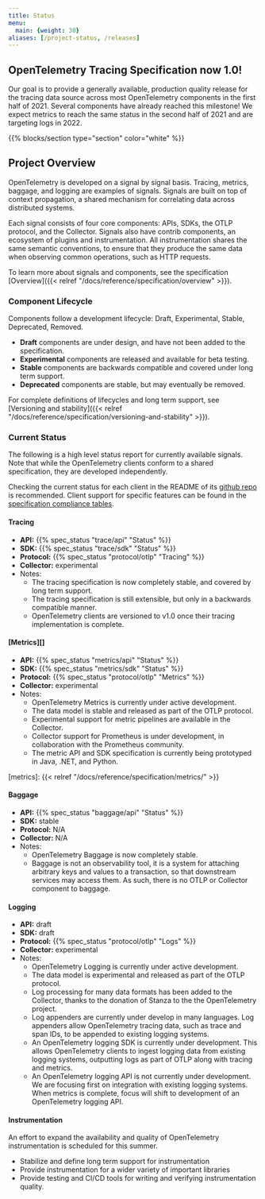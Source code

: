 ```yaml
---
title: Status
menu:
  main: {weight: 30}
aliases: [/project-status, /releases]
---
```


<section class="row td-box td-box--1 position-relative td-box--gradient td-box--height-auto">
  <div class="container text-center td-arrow-down">
    <h1>OpenTelemetry Tracing Specification now 1.0!</h1>
    <p class="h4 mb-0">
      Our goal is to provide a generally available, production quality
      release for the tracing data source across most OpenTelemetry components
      in the first half of 2021. Several components have already reached this
      milestone! We expect metrics to reach the same status in the second half
      of 2021 and are targeting logs in 2022.
    </p>
  </div>
</section>

{{% blocks/section type="section" color="white" %}}

## Project Overview

OpenTelemetry is developed on a signal by signal basis. Tracing, metrics, baggage, and logging are examples of signals.
Signals are built on top of context propagation, a shared mechanism for correlating data across distributed systems.

Each signal consists of four core components: APIs, SDKs, the OTLP protocol, and the Collector. Signals also have contrib components, an ecosystem of plugins and instrumentation.
All instrumentation shares the same semantic conventions, to ensure that they produce the same data when observing common operations, such as HTTP requests.

To learn more about signals and components, see the specification [Overview]({{< relref "/docs/reference/specification/overview" >}}).

### Component Lifecycle

Components follow a development lifecycle: Draft, Experimental, Stable, Deprecated, Removed.

- **Draft** components are under design, and have not been added to the specification.
- **Experimental** components are released and available for beta testing.
- **Stable** components are backwards compatible and covered under long term support.
- **Deprecated** components are stable, but may eventually be removed.

For complete definitions of lifecycles and long term support, see [Versioning and stability]({{< relref "/docs/reference/specification/versioning-and-stability" >}}).

### Current Status

The following is a high level status report for currently available signals. Note that while the OpenTelemetry clients conform to a shared specification, they are developed independently.

Checking the current status for each client in the README of its [github repo](https://github.com/open-telemetry) is recommended. Client support for specific features can be found in the [specification compliance tables](https://github.com/open-telemetry/opentelemetry-specification/blob/main/spec-compliance-matrix.md).

#### Tracing

- **API:** {{% spec_status "trace/api" "Status" %}}
- **SDK:** {{% spec_status "trace/sdk" "Status" %}}
- **Protocol:** {{% spec_status "protocol/otlp" "Tracing" %}}
- **Collector:** experimental
- Notes:
  - The tracing specification is now completely stable, and covered by long term support.
  - The tracing specification is still extensible, but only in a backwards compatible manner.
  - OpenTelemetry clients are versioned to v1.0 once their tracing implementation is complete.

#### [Metrics][]

- **API:** {{% spec_status "metrics/api" "Status" %}}
- **SDK:** {{% spec_status "metrics/sdk" "Status" %}}
- **Protocol:** {{% spec_status "protocol/otlp" "Metrics" %}}
- **Collector:** experimental
- Notes:
  - OpenTelemetry Metrics is currently under active development.
  - The data model is stable and released as part of the OTLP protocol.
  - Experimental support for metric pipelines are available in the Collector.
  - Collector support for Prometheus is under development, in collaboration with the Prometheus community.
  - The metric API and SDK specification is currently being prototyped in Java, .NET, and Python.

[metrics]: {{< relref "/docs/reference/specification/metrics/" >}}

#### Baggage

- **API:** {{% spec_status "baggage/api" "Status" %}}
- **SDK:** stable
- **Protocol:** N/A
- **Collector:** N/A
- Notes:
  - OpenTelemetry Baggage is now completely stable.
  - Baggage is not an observability tool, it is a system for attaching arbitrary keys and values to a transaction, so that downstream services may access them. As such, there is no OTLP or Collector component to baggage.

#### Logging

- **API:** draft
- **SDK:** draft
- **Protocol:** {{% spec_status "protocol/otlp" "Logs" %}}
- **Collector:** experimental
- Notes:
  - OpenTelemetry Logging is currently under active development.
  - The data model is experimental and released as part of the OTLP protocol.
  - Log processing for many data formats has been added to the Collector, thanks to the donation of Stanza to the the OpenTelemetry project.
  - Log appenders are currently under develop in many languages. Log appenders allow OpenTelemetry tracing data, such as trace and span IDs, to be appended to existing logging systems.
  - An OpenTelemetry logging SDK is currently under development. This allows OpenTelemetry clients to ingest logging data from existing logging systems, outputting logs as part of OTLP along with tracing and metrics.
  - An OpenTelemetry logging API is not currently under development. We are focusing first on integration with existing logging systems. When metrics is complete, focus will shift to development of an OpenTelemetry logging API.

#### Instrumentation

An effort to expand the availability and quality of OpenTelemetry instrumentation is scheduled for this summer.

* Stabilize and define long term support for instrumentation
* Provide instrumentation for a wider variety of important libraries
* Provide testing and CI/CD tools for writing and verifying instrumentation quality.
